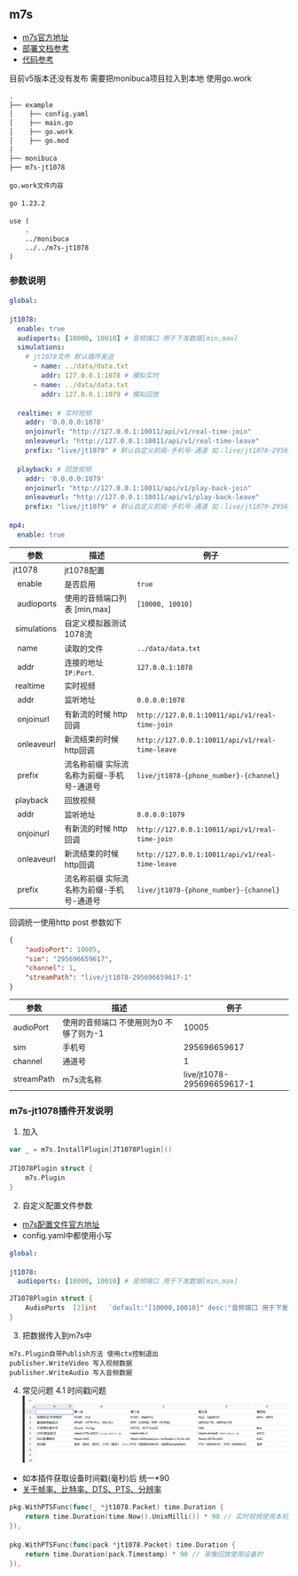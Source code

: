 <h2 id="m7s"> m7s </h2>

- [m7s官方地址](https://monibuca.com)
- [部署文档参考](https://blog.csdn.net/vanjoge/article/details/108319078)
- [代码参考](./example/main.go)

目前v5版本还没有发布 需要把monibuca项目拉入到本地 使用go.work

```
.
├── example
│    ├── config.yaml
│    ├── main.go
│    ├── go.work
│    ├── go.mod
│
├── monibuca
├── m7s-jt1078

go.work文件内容

go 1.23.2

use (
    .
    ../monibuca
    ../../m7s-jt1078
)
```

<h3>参数说明</h3>

``` yaml
global:

jt1078:
  enable: true
  audioports: [10000, 10010] # 音频端口 用于下发数据[min,max]
  simulations:
    # jt1078文件 默认循环发送
      - name: ../data/data.txt
        addr: 127.0.0.1:1078 # 模拟实时
      - name: ../data/data.txt
        addr: 127.0.0.1:1079 # 模拟回放

  realtime: # 实时视频
    addr: '0.0.0.0:1078'
    onjoinurl: "http://127.0.0.1:10011/api/v1/real-time-join"
    onleaveurl: "http://127.0.0.1:10011/api/v1/real-time-leave"
    prefix: "live/jt1078" # 默认自定义前缀-手机号-通道 如：live/jt1078-295696659617-1

  playback: # 回放视频
    addr: '0.0.0.0:1079'
    onjoinurl: "http://127.0.0.1:10011/api/v1/play-back-join"
    onleaveurl: "http://127.0.0.1:10011/api/v1/play-back-leave"
    prefix: "live/jt1079" # 默认自定义前缀-手机号-通道 如：live/jt1079-295696659617-1

mp4:
  enable: true

```

| 参数           | 描述                                                              | 例子                                  |
|---------------------|------------------------------------------------------------|------------------------------------------|
| jt1078          	| jt1078配置                                               |                                          |
|  &nbsp; enable        | 是否启用                                                  | `true`                                   |
|  &nbsp; audioports    | 使用的音频端口列表 [min,max]                               | `[10000, 10010]`                         |
|  &nbsp;simulations   	| 自定义模拟器测试1078流                                     |                                          |
|   &nbsp;&nbsp;name    | 读取的文件                                                | `../data/data.txt`                       |
|   &nbsp;&nbsp;addr    | 连接的地址 `IP:Port`.                                     | `127.0.0.1:1078`                         |
| &nbsp;realtime        | 实时视频                                                  |                                          |
|   &nbsp;&nbsp;addr          | 监听地址                                            | `0.0.0.0:1078`                           |
|   &nbsp;&nbsp;onjoinurl     | 有新流的时候 http回调                                 | `http://127.0.0.1:10011/api/v1/real-time-join` |
|   &nbsp;&nbsp;onleaveurl    | 新流结束的时候 http回调                               | `http://127.0.0.1:10011/api/v1/real-time-leave` |
|   &nbsp;&nbsp;prefix        | 流名称前缀 实际流名称为前缀-手机号-通道号                | `live/jt1078-{phone_number}-{channel}`   |
| &nbsp;playback              | 回放视频                                            |                                          |
|   &nbsp;&nbsp;addr          | 监听地址                                            | `0.0.0.0:1079`                           |
|   &nbsp;&nbsp;onjoinurl     | 有新流的时候 http回调                                 | `http://127.0.0.1:10011/api/v1/real-time-join` |
|   &nbsp;&nbsp;onleaveurl    | 新流结束的时候 http回调                               | `http://127.0.0.1:10011/api/v1/real-time-leave` |
|   &nbsp;&nbsp;prefix        | 流名称前缀 实际流名称为前缀-手机号-通道号                 | `live/jt1078-{phone_number}-{channel}`   |

回调统一使用http post 参数如下
``` json
{
    "audioPort": 10005,
    "sim": "295696659617",
    "channel": 1,
    "streamPath": "live/jt1078-295696659617-1"
}
```

| 参数           | 描述               | 例子          |
|----------------|----------------------------|-----------|
| audioPort      | 使用的音频端口 不使用则为0 不够了则为-1   | 10005            |
| sim            | 手机号                      | 295696659617   |
| channel        | 通道号                      | 1                 |
| streamPath     | m7s流名称                   | live/jt1078-295696659617-1   |

<h3>m7s-jt1078插件开发说明</h3>

1. 加入

``` go
var _ = m7s.InstallPlugin[JT1078Plugin]()

JT1078Plugin struct {
    m7s.Plugin
}
```

2. 自定义配置文件参数

- [m7s配置文件官方地址](https://monibuca.com/docs/guide/config.html)
- config.yaml中都使用小写
``` yaml
global:

jt1078:
  audioports: [10000, 10010] # 音频端口 用于下发数据[min,max]
```

``` go
JT1078Plugin struct {
    AudioPorts  [2]int   `default:"[10000,10010]" desc:"音频端口 用于下发数据"`
}
```

3. 把数据传入到m7s中

```
m7s.Plugin自带Publish方法 使用ctx控制退出
publisher.WriteVideo 写入视频数据
publisher.WriteAudio 写入音频数据
```

4. 常见问题
4.1 时间戳问题
![m7s时间戳](./testdata/m7s.png)

- 如本插件获取设备时间戳(毫秒)后 统一*90
- [关于帧率、比特率、DTS、PTS、分辨率](https://maxwellqi.github.io/ios-edcoder-fps-dts-etc/)

``` go
pkg.WithPTSFunc(func(_ *jt1078.Packet) time.Duration {
    return time.Duration(time.Now().UnixMilli()) * 90 // 实时视频使用本机时间戳 毫秒
}),

pkg.WithPTSFunc(func(pack *jt1078.Packet) time.Duration {
    return time.Duration(pack.Timestamp) * 90 // 录像回放使用设备的
}),
```